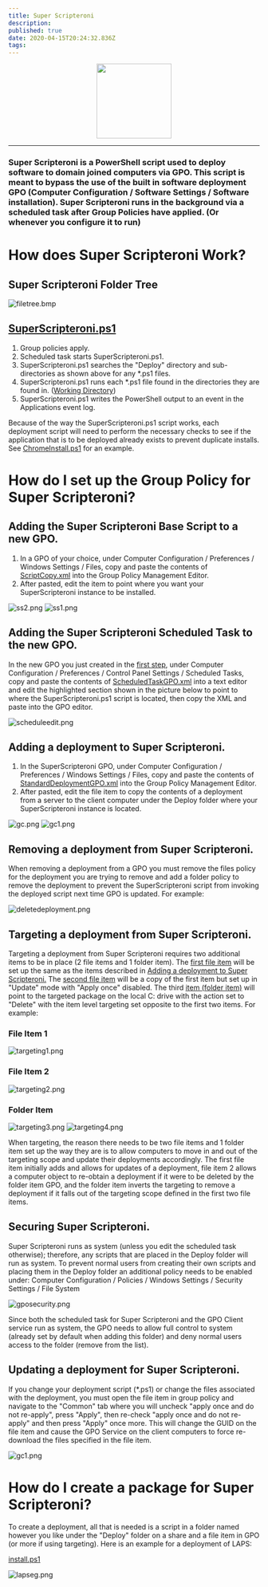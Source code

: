 ```yaml
---
title: Super Scripteroni
description: 
published: true
date: 2020-04-15T20:24:32.836Z
tags: 
---
```


<p align="center">
  <img height="150" src="/assets/software/supersuite/superscripteroni/superscripteroni.png">
</p>

---

### Super Scripteroni is a PowerShell script used to deploy software to domain joined computers via GPO. This script is meant to bypass the use of the built in software deployment GPO (Computer Configuration / Software Settings / Software installation). Super Scripteroni runs in the background via a scheduled task after Group Policies have applied. (Or whenever you configure it to run)

# How does Super Scripteroni Work?

## Super Scripteroni Folder Tree

![filetree.bmp](/assets/software/supersuite/superscripteroni/filetree.bmp)

## [SuperScripteroni.ps1](https://github.com/belowaverage-org/SuperScripteroni/blob/master/SuperScripteroni.ps1)

1. Group policies apply.
2. Scheduled task starts SuperScripteroni.ps1.
3. SuperScripteroni.ps1 searches the "Deploy" directory and sub-directories as shown above for any *.ps1 files.
4. SuperScripteroni.ps1 runs each *.ps1 file found in the directories they are found in. ([Working Directory](https://en.wikipedia.org/wiki/Working_directory))
5. SuperScripteroni.ps1 writes the PowerShell output to an event in the Applications event log.
    
Because of the way the SuperScripteroni.ps1 script works, each deployment script will need to perform the necessary checks to see if the application that is to be deployed already exists to prevent duplicate installs. See [ChromeInstall.ps1](https://github.com/belowaverage-org/SuperScripteroni/blob/master/ChromeInstall.ps1) for an example.

# How do I set up the Group Policy for Super Scripteroni?

## Adding the Super Scripteroni Base Script to a new GPO.

1. In a GPO of your choice, under Computer Configuration / Preferences / Windows Settings / Files, copy and paste the contents of [ScriptCopy.xml](https://github.com/belowaverage-org/SuperScripteroni/blob/master/ScriptCopy.xml) into the Group Policy Management Editor.
2. After pasted, edit the item to point where you want your SuperScripteroni instance to be installed.

![ss2.png](/assets/software/supersuite/superscripteroni/ss2.png)
![ss1.png](/assets/software/supersuite/superscripteroni/ss1.png)

## Adding the Super Scripteroni Scheduled Task to the new GPO.

In the new GPO you just created in the [first step](#adding-the-super-scripteroni-base-script-to-a-new-gpo), under Computer Configuration / Preferences / Control Panel Settings / Scheduled Tasks, copy and paste the contents of [ScheduledTaskGPO.xml](https://github.com/belowaverage-org/SuperScripteroni/blob/master/ScheduledTaskGPO.xml) into a text editor and edit the highlighted section shown in the picture below to point to where the SuperScripteroni.ps1 script is located, then copy the XML and paste into the GPO editor.

![scheduleedit.png](/assets/software/supersuite/superscripteroni/scheduleedit.png)

## Adding a deployment to Super Scripteroni.

1. In the SuperScripteroni GPO, under Computer Configuration / Preferences / Windows Settings / Files, copy and paste the contents of [StandardDeploymentGPO.xml](https://github.com/belowaverage-org/SuperScripteroni/blob/master/StandardDeploymentGPO.xml) into the Group Policy Management Editor.
2. After pasted, edit the file item to copy the contents of a deployment from a server to the client computer under the Deploy folder where your SuperScripteroni instance is located.

![gc.png](/assets/software/supersuite/superscripteroni/gc.png)
![gc1.png](/assets/software/supersuite/superscripteroni/gc1.png)

## Removing a deployment from Super Scripteroni.

When removing a deployment from a GPO you must remove the files policy for the deployment you are trying to remove and add a folder policy to remove the deployment to prevent the SuperScripteroni script from invoking the deployed script next time GPO is updated. For example:

![deletedeployment.png](/assets/software/supersuite/superscripteroni/deletedeployment.png)

## Targeting a deployment from Super Scripteroni.

Targeting a deployment from Super Scripteroni requires two additional items to be in place (2 file items and 1 folder item). The [first file item](https://github.com/belowaverage-org/SuperScripteroni/blob/master/TargetedDeploymentFilesGPO1.xml) will be set up the same as the items described in [Adding a deployment to Super Scripteroni.](#adding-a-deployment-to-super-scripteroni) The [second file item](https://github.com/belowaverage-org/SuperScripteroni/blob/master/TargetedDeploymentFilesGPO2.xml) will be a copy of the first item but set up in "Update" mode with "Apply once" disabled. The third [item (folder item)](https://github.com/belowaverage-org/SuperScripteroni/blob/master/TargetedDeploymentFoldersGPO.xml) will point to the targeted package on the local C: drive with the action set to "Delete" with the item level targeting set opposite to the first two items. For example:

### File Item 1

![targeting1.png](/assets/software/supersuite/superscripteroni/targeting1.png)

### File Item 2

![targeting2.png](/assets/software/supersuite/superscripteroni/targeting2.png)

### Folder Item

![targeting3.png](/assets/software/supersuite/superscripteroni/targeting3.png)
![targeting4.png](/assets/software/supersuite/superscripteroni/targeting4.png)

When targeting, the reason there needs to be two file items and 1 folder item set up the way they are is to allow computers to move in and out of the targeting scope and update their deployments accordingly. The first file item initially adds and allows for updates of a deployment, file item 2 allows a computer object to re-obtain a deployment if it were to be deleted by the folder item GPO, and the folder item inverts the targeting to remove a deployment if it falls out of the targeting scope defined in the first two file items.

## Securing Super Scripteroni.

Super Scripteroni runs as system (unless you edit the scheduled task otherwise); therefore, any scripts that are placed in the Deploy folder will run as system. To prevent normal users from creating their own scripts and placing them in the Deploy folder an additional policy needs to be enabled under: Computer Configuration / Policies / Windows Settings / Security Settings / File System

![gposecurity.png](/assets/software/supersuite/superscripteroni/gposecurity.png)

Since both the scheduled task for Super Scripteroni and the GPO Client service run as system, the GPO needs to allow full control to system (already set by default when adding this folder) and deny normal users access to the folder (remove from the list).

## Updating a deployment for Super Scripteroni.

If you change your deployment script (\*.ps1) or change the files associated with the deployment, you must open the file item in group policy and navigate to the "Common" tab where you will uncheck "apply once and do not re-apply", press "Apply", then re-check "apply once and do not re-apply" and then press "Apply" once more. This will change the GUID on the file item and cause the GPO Service on the client computers to force re-download the files specified in the file item.

![gc1.png](/assets/software/supersuite/superscripteroni/gc1.png)

# How do I create a package for Super Scripteroni?
To create a deployment, all that is needed is a script in a folder named however you like under the "Deploy" folder on a share and a file item in GPO (or more if using targeting). Here is an example for a deployment of LAPS:

[install.ps1](https://github.com/belowaverage-org/SuperScripteroni/blob/master/LapsInstallExample.ps1)

![lapseg.png](/assets/software/supersuite/superscripteroni/lapseg.png)